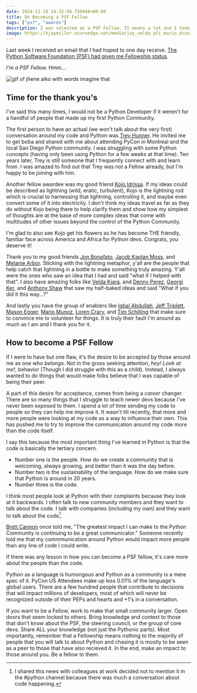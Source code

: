 ```yaml
---
date: 2024-12-18 14:32:58.735946+00:00
title: On Becoming a PSF Fellow
tags: ["psf", "awards"]
description: I was selected as a PSF Fellow. It means a lot and I took some time to reflect on it.
image: https://kjaymiller.azureedge.net/media/jay_velda_afi_mario_dcus-2024.webp
---
```


Last week I received an email that I had hoped to one day receive. [The Python Software Foundation (PSF) had given me Fellowship status](https://pyfound.blogspot.com/2024/12/announcing-python-software-foundation.html).

_I'm a PSF Fellow._ Hmm...

![gif of jhene aiko with words imagine that](https://media1.tenor.com/m/RNvkPU7p-CUAAAAd/maybe-jhene-aiko.gif)

## Time for the thank you's

I've said this many times, I would not be a Python Developer if it weren't for a handful of people that made up my first Python Community.

The first person to have an actual (we won't talk about the very first) conversation around my code and Python was [Trey Hunner](https://treyhunner.com/). He invited me to get boba and shared with me about attending PyCon in Montreal and the local San Diego Python community. I was struggling with some Python concepts (having only been using Python for a few weeks at that time). Ten years later, Trey is still someone that I frequently connect with and learn from. I was amazed to find out that Trey was not a Fellow already, but I'm happy to be joining with him.

Another fellow awardee was my good friend [Kojo Idrissa](https://github.com/kojoidrissa). If my ideas could be described as lightning (wild, eratic, turbulent), Kojo is the lightning rod which is crucial to harnessing that lightning, controlling it, and maybe even convert some of it into electricity. I don't think my ideas travel as far as they do without Kojo being there to help clarify them and show how my simplest of thoughts are at the base of more complex ideas that come with multitudes of other issues beyond the control of the Python Community.

I'm glad to also see Kojo get his flowers as he has become THE friendly, familiar face across America and Africa for Python devs. Congrats, you deserve it!

Thank you to my good friends [Jon Bonafato](https://www.jonafato.com/), [Jacob Kaplan Moss](https://jacobian.org/), and [Melanie Arbor](https://melaniearbor.com/). Sticking with the lightning metaphor, y'all are the people that help catch that lightning in a bottle to make something truly amazing. Y'all were the ones who saw an idea that I had and said "what if I helped with that". I also have amazing folks like [Velda Kiara](https://veldakiara.notion.site/Velda-Kiara-46aec24028fd4e8dbdba003097c18b5b), and [Denny Perez](https://www.linkedin.com/in/dennyperez18/), [Georgi Ker](https://www.linkedin.com/in/georgiker/), and [Anthony Shaw](https://tonybaloney.github.io/) that saw my half-baked ideas and said "What if you did it this way...?"

And lastly you have the group of enablers like [Iqbal Abdullah](https://www.linkedin.com/in/iqbalabd/), [Jeff Triplett](https://jefftriplett.com/), [Mason Egger](https://mason.dev/), [Mario Munoz](https://pythonbynight.com/), [Loren Crary](https://www.linkedin.com/in/loren-crary/), and [Tim Schilling](https://www.better-simple.com/) that make sure to convince me to volunteer for things. It is truly their fault I'm around as much as I am and I thank you for it.

## How to become a PSF Fellow

If I were to have but one flaw, it's the desire to be accepted by those around me as one who _belongs_. Not in the gross seeking attention, _hey! Look at me!_, behavior (Though I did struggle with this as a child). Instead, I always wanted to do things that would make folks believe that I was capable of being their peer.

A part of this desire for acceptance, comes from being a _career_ changer. There are so many things that I struggle to teach newer devs because I've never been exposed to them. I spend a lot of time sending my code to people so they can help me improve it. It wasn't till recently, that more and more people were looking at my code as a way to influence their own. This has pushed me to try to improve the communication around my code more than the code itself.

I say this because the most important thing I've learned in Python is that the code is basically the tertiary concern.

- Number one is the people. How do we create a community that is welcoming, always growing, and better than it was the day before.
- Number two is the sustainability of the language. How do we make sure that Python is around in 20 years.
- Number three is the code.

I think most people look at Python with their complaints because they look at it backwards. I often talk to new community members and they want to talk about the code. I talk with companies (including my own) and they want to talk about the code[^1].

[Brett Cannon](https://snarky.ca/) once told me, "The greatest impact I can make to the Python Community is continuing to be a great communicator." Someone recently told me that my commmunication around Python would impact more people than any line of code I could write.

If there was any lesson in how you can become a PSF fellow, it's care more about the people than the code.

Python as a language is humongous and Python as a community is a mere spec of it. PyCon US Attendees make up less 0.01% of the language's global users. There are a few hundred people that contribute to decisions that will impact millions of developers, most of which will never be recognized outside of their PEPs and hearts and +1's in a conversation.

If you want to be a Fellow, work to make that small community larger. Open doors that seem locked to others. Bring knowledge and context to those that don't know about the PSF, the steering council, or the group of core devs. Share ALL your knowledge (not just the Pythonic parts). Most importantly, remember that a Fellowship means nothing to the majority of people that you will talk to about Python and chasing it is mostly to be seen as a peer to those that have also recieved it. In the end, make an impact to those around you. Be a fellow to them.

[^1]: I shared this news with colleagues at work decided not to mention it in the #python channel because there was much a conversation about code happening.
